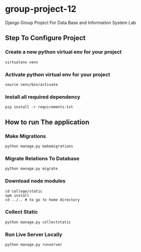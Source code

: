 # group-project-12 #

Django Group Project For Data Base and Information System Lab

## Step To Configure Project ##

### Create a new python virtual env for your project ###
    virtualenv venv

### Activate python virtual env for your project ###
    source venv/bin/activate

### Install all required dependency ###
    pip install -r requirements.txt

## How to run The application ##

### Make Migrations ###
    python manage.py makemigrations

### Migrate Relations To Database ###
    python manage.py migrate

### Download node modules
    cd college/static
    npm install
    cd ../.. # to go to home directory

### Collect Static ###
    python manage.py collectstatic

### Run Live Server Locally ###
    python manage.py runserver
